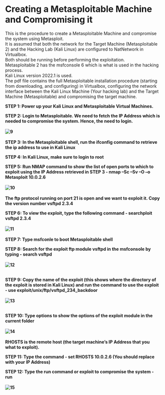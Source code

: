 # Creating a Metasploitable Machine and Compromising it
This is the procedure to create a Metasploitable Machine and compromise the system using Metasploit.<br>
It is assumed that both the network for the Target Machine (Metasploitable 2) and the Hacking Lab (Kali Linux) are configured to NatNetwork in Virtualbox.<br>
Both should be running before performing the exploitation.<br> Metasploitable 2 has the msfconsole 6 which is what is used in the hacking process.<br>
Kali Linux version 2022.1 is used.<br>
The pdf file contains the full Metasploitable installation procedure (starting from downloading, and configuring) in Virtualbox, configuring the network interface between the Kali Linux Machine (Your hacking lab) and the Target Machine (Metasploitable) and compromising the target machine.<br>

<b>STEP 1: Power up your Kali Linux and Metasploitable Virtual Machines.<br>

STEP 2: Login to Metasploitable. We need to fetch the IP Address which is needed to compromise the system. Hence, the need to login.<br><br>
![9](https://user-images.githubusercontent.com/118365903/202857144-160dcb82-4bc1-476f-8c4f-bc8d919751eb.png)<br><br>
STEP 3: In the Metasploitable shell, run the ifconfig command to retrieve the ip address to use in Kali Linux<br>

STEP 4: In Kali Linux, make sure to login to root<br>

STEP 5: Run NMAP command to show the list of open ports to which to exploit using the IP Address retrieved in STEP 3 - nmap –Sc –Sv –O –o Metasploit 10.0.2.6<br><br>
![10](https://user-images.githubusercontent.com/118365903/202857145-5c3cdb2c-dca6-4070-ba71-fef5372f09a5.png)<br><br>
The ftp protocol running on port 21 is open and we want to exploit it. Copy the version number vsftpd 2.3.4<br>

STEP 6: To view the exploit, type the following command - searchploit vsftpd 2.3.4<br><br>
![11](https://user-images.githubusercontent.com/118365903/202857148-a65cd4f4-cdc4-4414-941a-c2b8ccdfaf85.png)<br><br>
STEP 7: Type msfconle to boot Metasploitable shell<br>

STEP 8: Search for the exploit ftp module vsftpd in the msfconsole by typing - search vsftpd<br><br>
![12](https://user-images.githubusercontent.com/118365903/202857150-39feef3e-949e-46b8-bc9a-85efc30069d2.png)<br><br>

STEP 9: Copy the name of the exploit (this shows where the directory of the exploit is stored in Kali Linux) and run the command to use the exploit - use exploit/unix/ftp/vsftpd_234_backdoor<br><br>
![13](https://user-images.githubusercontent.com/118365903/202857151-20fb6b50-09c2-4797-8dba-a4bd125ab2e8.png)<br><br>

STEP 10: Type options to show the options of the exploit module in the current folder<br><br>
![14](https://user-images.githubusercontent.com/118365903/202857152-abe7469c-42e2-4f47-bfda-6a3e546956ff.png)<br><br>
RHOSTS is the remote host (the target machine’s IP Address that you what to exploit).<br>

STEP 11: Type the command - set RHOSTS 10.0.2.6 (You should replace with your IP Address) <br>

STEP 12: Type the run command or exploit to compromise the system - run<br><br>
![15](https://user-images.githubusercontent.com/118365903/202857156-f7c129a0-0ba8-4003-a37c-9da414b99511.png)</b>
